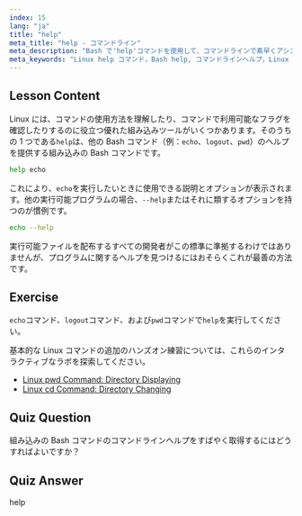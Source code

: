 ```yaml
---
index: 15
lang: "ja"
title: "help"
meta_title: "help - コマンドライン"
meta_description: "Bash で'help'コマンドを使用して、コマンドラインで素早くアシスタンスを得る方法を学びます。組み込みコマンドを理解し、Linux プログラムのオプションを見つけます。"
meta_keywords: "Linux help コマンド，Bash help, コマンドラインヘルプ，Linux コマンド，Linux 初心者，Linux チュートリアル，Bash チュートリアル"
---
```


## Lesson Content

Linux には、コマンドの使用方法を理解したり、コマンドで利用可能なフラグを確認したりするのに役立つ優れた組み込みツールがいくつかあります。そのうちの 1 つである`help`は、他の Bash コマンド（例：`echo`、`logout`、`pwd`）のヘルプを提供する組み込みの Bash コマンドです。

```bash
help echo
```

これにより、`echo`を実行したいときに使用できる説明とオプションが表示されます。他の実行可能プログラムの場合、`--help`またはそれに類するオプションを持つのが慣例です。

```bash
echo --help
```

実行可能ファイルを配布するすべての開発者がこの標準に準拠するわけではありませんが、プログラムに関するヘルプを見つけるにはおそらくこれが最善の方法です。

## Exercise

`echo`コマンド、`logout`コマンド、および`pwd`コマンドで`help`を実行してください。

基本的な Linux コマンドの追加のハンズオン練習については、これらのインタラクティブなラボを探索してください。

- [Linux pwd Command: Directory Displaying](https://labex.io/ja/labs/linux-linux-pwd-command-directory-displaying-209734)
- [Linux cd Command: Directory Changing](https://labex.io/ja/labs/linux-linux-cd-command-directory-changing-209733)

## Quiz Question

組み込みの Bash コマンドのコマンドラインヘルプをすばやく取得するにはどうすればよいですか？

## Quiz Answer

help
